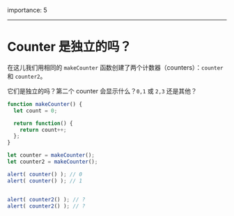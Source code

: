 importance: 5

---

# Counter 是独立的吗？

在这儿我们用相同的 `makeCounter` 函数创建了两个计数器（counters）：`counter` 和 `counter2`。

它们是独立的吗？第二个 counter 会显示什么？`0,1` 或 `2,3` 还是其他？

```js
function makeCounter() {
  let count = 0;

  return function() {
    return count++;
  };
}

let counter = makeCounter();
let counter2 = makeCounter();

alert( counter() ); // 0
alert( counter() ); // 1


alert( counter2() ); // ?
alert( counter2() ); // ?

```

